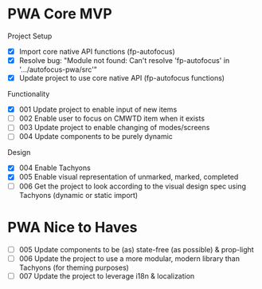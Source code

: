 # PWA Core MVP

Project Setup
- [x] Import core native API functions (fp-autofocus)
- [x] Resolve bug: "Module not found: Can't resolve 'fp-autofocus' in '.../autofocus-pwa/src'"
- [x] Update project to use core native API (fp-autofocus functions)

Functionality
- [x] 001 Update project to enable input of new items
- [ ] 002 Enable user to focus on CMWTD item when it exists
- [ ] 003 Update project to enable changing of modes/screens
- [ ] 004 Update components to be purely dynamic

Design
- [x] 004 Enable Tachyons
- [x] 005 Enable visual representation of unmarked, marked, completed
- [ ] 006 Get the project to look according to the visual design spec using Tachyons (dynamic or static import)

# PWA Nice to Haves
- [ ] 005 Update components to be (as) state-free (as possible) & prop-light
- [ ] 006 Update the project to use a more modular, modern library than Tachyons (for theming purposes)
- [ ] 007 Update the project to leverage i18n & localization